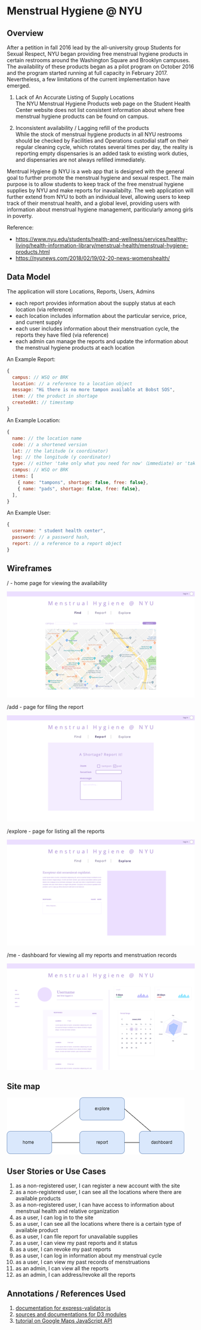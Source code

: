 # Menstrual Hygiene @ NYU

## Overview

After a petition in fall 2016 lead by the all-university group Students for Sexual Respect, NYU began providing free menstrual hygiene products in certain restrooms around the Washington Square and Brooklyn campuses. The availability of these products began as a pilot program on October 2016 and the program started running at full capacity in February 2017. Nevertheless, a few limitations of the current implementation have emerged. 

1. Lack of An Accurate Listing of Supply Locations  
   The NYU Menstrual Hygiene Products web page on the Student Health Center website does not list consistent information about where free menstrual hygiene products can be found on campus. 
  
2. Inconsistent availability / Lagging refill of the products  
   While the stock of menstrual hygiene products in all NYU restrooms should be checked by Facilities and Operations custodial staff on their regular cleaning cycle, which rotates several times per day, the reality is reporting empty dispensaries is an added task to existing work duties, and dispensaries are not always refilled immediately.

Mentrual Hygiene @ NYU is a web app that is designed with the general goal to further promote the menstrual hygiene and sexual respect. The main purpose is to allow students to keep track of the free menstrual hygiene supplies by NYU and make reports for inavailabilty. The web application will further extend from NYU to both an individual level, allowing users to keep track of their menstrual health, and a global level,  providing users with information about menstrual hygiene management, pariticularly among girls in poverty. 

Reference:
* https://www.nyu.edu/students/health-and-wellness/services/healthy-living/health-information-library/menstrual-health/menstrual-hygiene-products.html
* https://nyunews.com/2018/02/19/02-20-news-womenshealth/


## Data Model

The application will store Locations, Reports, Users, Admins 

* each report provides information about the supply status at each location (via reference)
* each location includes information about the particular service, price, and current supply
* each user includes information about their menstruation cycle, the reports they have filed (via reference)
* each admin can manage the reports and update the information about the menstrual hygiene products at each location


An Example Report:

```javascript
{
  campus: // WSQ or BRK
  location: // a reference to a location object
  message: "Hi there is no more tampon available at Bobst SOS", 
  item: // the product in shortage
  createdAt: // timestamp
}
```

An Example Location:

```javascript
{
  name: // the location name
  code: // a shortened version
  lat: // the latitude (x coordinator)
  lng: // the longitude (y coordinator)
  type: // either 'take only what you need for now'（immediate) or 'take supplies for later' (future)
  campus: // WSQ or BRK
  items: [
    { name: "tampons", shortage: false, free: false},
    { name: "pads", shortage: false, free: false},
  ],
}
```

An Example User:

```javascript
{
  username: " student health center",
  password: // a password hash,
  report: // a reference to a report object
}
```



## Wireframes

/ - home page for viewing the availability 

![home](documentation/home.png)

/add - page for filing the report

![add](documentation/report.png)

/explore - page for listing all the reports

![explore](documentation/explore.png)

/me - dashboard for viewing all my reports and menstruation records

![me](documentation/mine.png)

## Site map

![sitemap](documentation/sitemap.png)

## User Stories or Use Cases

1. as a non-registered user, I can register a new account with the site
2. as a non-registered user, I can see all the locations where there are available products 
3. as a non-registered user, I can have access to information about menstrual health and relative organization
4. as a user, I can log in to the site
5. as a user, I can see all the locations where there is a certain type of available product
6. as a user, I can file report for unavailable supplies
7. as a user, I can view my past reports and it status
8. as a user, I can revoke my past reports
9. as a user, I can log in information about my menstrual cycle
10. as a user, I can view my past records of menstruations
11. as an admin, I can view all the reports
12. as an admin, I can address/revoke all the reports


## Annotations / References Used

1. [documentation for express-validator.js](https://express-validator.github.io/docs/)
2. [sources and documentations for D3 modules](https://github.com/d3/d3/blob/master/API.md)
3. [tutorial on Google Maps JavaScript API ](https://developers.google.com/maps/documentation/javascript/tutorial)

